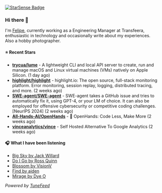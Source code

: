 <a href="https://starsense.app/developer-types" target="_blank"><img src="https://starsense.app/api/badge/?user=valtlfelipe" alt="StarSense Badge"></a>

### Hi there 👋

I'm [Felipe](https://felipevm.com), currently working as a Engineering Manager at Transfeera, enthusiastic in technology and occasionally write about my experiences. Also a hobby photographer.

#### ⭐ Recent Stars
- **[trycua/lume](https://github.com/trycua/lume)** - A lightweight CLI and local API server to create, run and manage macOS and Linux virtual machines (VMs) natively on Apple Silicon. (1 day ago)
- **[highlight/highlight](https://github.com/highlight/highlight)** - highlight.io: The open source, full-stack monitoring platform. Error monitoring, session replay, logging, distributed tracing, and more. (2 weeks ago)
- **[SWE-agent/SWE-agent](https://github.com/SWE-agent/SWE-agent)** - SWE-agent takes a GitHub issue and tries to automatically fix it, using GPT-4, or your LM of choice. It can also be employed for offensive cybersecurity or competitive coding challenges. [NeurIPS 2024]  (2 weeks ago)
- **[All-Hands-AI/OpenHands](https://github.com/All-Hands-AI/OpenHands)** - 🙌 OpenHands: Code Less, Make More (2 weeks ago)
- **[vinceanalytics/vince](https://github.com/vinceanalytics/vince)** - Self Hosted Alternative To Google Analytics (2 weeks ago)

#### 🎧 What I have been listening
- [Big Sky by Jack Willard](https://open.spotify.com/track/1yv6MpP9hHtPnoxkNGVnUw)
- [Do I Go by Ross Quinn](https://open.spotify.com/track/4IyLuVGX6HpJQfUKrsk63U)
- [Blossom by VisionV](https://open.spotify.com/track/5kAv0wk38BRqdMPbaGbKQe)
- [Find by aiden](https://open.spotify.com/track/0ahwXxlike9WfVVzhJOdCT)
- [Mirage by Dye O](https://open.spotify.com/track/23OkFq80s4pbMSP33qYTuB)

_Powered by [TuneFeed](https://tunefeed.app?ref=github.com)_



